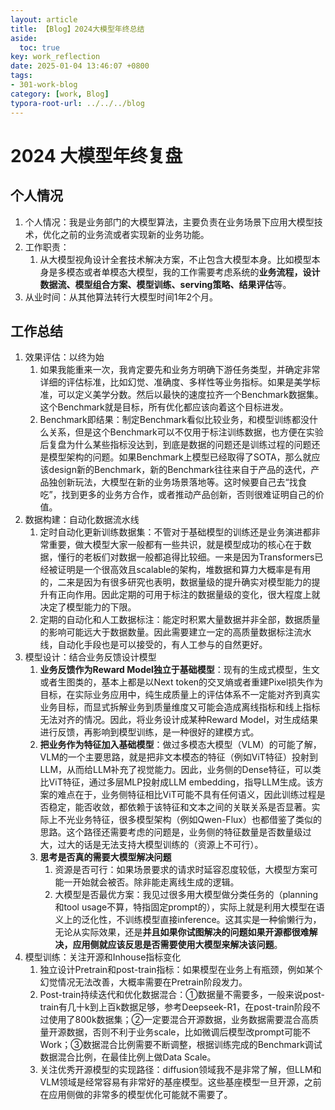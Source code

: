 ```yaml
---
layout: article
title: 【Blog】2024大模型年终总结
aside:
  toc: true
key: work_reflection
date: 2025-01-04 13:46:07 +0800
tags:
- 301-work-blog
category: [work, Blog]
typora-root-url: ../../../blog
---
```


# 2024 大模型年终复盘

## 个人情况

1. 个人情况：我是业务部门的大模型算法，主要负责在业务场景下应用大模型技术，优化之前的业务流或者实现新的业务功能。
2. 工作职责：
   1. 从大模型视角设计全套技术解决方案，不止包含大模型本身。比如模型本身是多模态或者单模态大模型，我的工作需要考虑系统的**业务流程，设计数据流、模型组合方案、模型训练、serving策略、结果评估**等。
3. 从业时间：从其他算法转行大模型时间1年2个月。

## 工作总结

1. 效果评估：以终为始
   1. 如果我能重来一次，我肯定要先和业务方明确下游任务类型，并确定非常详细的评估标准，比如幻觉、准确度、多样性等业务指标。如果是美学标准，可以定义美学分数。然后以最快的速度拉齐一个Benchmark数据集。这个Benchmark就是目标，所有优化都应该向着这个目标进发。
   1. Benchmark即结果：制定Benchmark看似比较业务，和模型训练都没什么关系，但是这个Benchmark可以不仅用于标注训练数据，也方便在实验后复盘为什么某些指标没达到，到底是数据的问题还是训练过程的问题还是模型架构的问题。如果Benchmark上模型已经取得了SOTA，那么就应该design新的Benchmark，新的Benchmark往往来自于产品的迭代，产品独创新玩法，大模型在新的业务场景落地等。这时候要自己去“找食吃”，找到更多的业务方合作，或者推动产品创新，否则很难证明自己的价值。
2. 数据构建：自动化数据流水线
   1. 定时自动化更新训练数据集：不管对于基础模型的训练还是业务演进都非常重要，做大模型大家一般都有一些共识，就是模型成功的核心在于数据，懂行的老板们对数据一般都追得比较细。一来是因为Transformers已经被证明是一个很高效且scalable的架构，堆数据和算力大概率是有用的，二来是因为有很多研究也表明，数据量级的提升确实对模型能力的提升有正向作用。因此定期的可用于标注的数据量级的变化，很大程度上就决定了模型能力的下限。
   2. 定期的自动化和人工数据标注：能定时积累大量数据并非全部，数据质量的影响可能远大于数据数量。因此需要建立一定的高质量数据标注流水线，自动化手段也是可以接受的，有人工参与的自然更好。
3. 模型设计：结合业务反馈设计模型
   1. **业务反馈作为Reward Model独立于基础模型**：现有的生成式模型，生文或者生图类的，基本上都是以Next token的交叉熵或者重建Pixel损失作为目标，在实际业务应用中，纯生成质量上的评估体系不一定能对齐到真实业务目标，而显式拆解业务到质量维度又可能会造成离线指标和线上指标无法对齐的情况。因此，将业务设计成某种Reward Model，对生成结果进行反馈，再影响到模型训练，是一种很好的建模方式。
   2. **把业务作为特征加入基础模型**：做过多模态大模型（VLM）的可能了解，VLM的一个主要思路，就是把非文本模态的特征（例如ViT特征）投射到LLM，从而给LLM补充了视觉能力。因此，业务侧的Dense特征，可以类比ViT特征，通过多层MLP投射成LLM embedding，指导LLM生成。该方案的难点在于，业务侧特征相比ViT可能不具有任何语义，因此训练过程是否稳定，能否收敛，都依赖于该特征和文本之间的关联关系是否显著。实际上不光业务特征，很多模型架构（例如Qwen-Flux）也都借鉴了类似的思路。这个路径还需要考虑的问题是，业务侧的特征数量是否数量级过大，过大的话是无法支持大模型训练的（资源上不可行）。
   3. **思考是否真的需要大模型解决问题**
      1. 资源是否可行：如果场景要求的请求时延容忍度较低，大模型方案可能一开始就会被否。除非能走离线生成的逻辑。
      2. 大模型是否最优方案：我见过很多用大模型做分类任务的（planning和tool usage不算，特指固定prompt的），实际上就是利用大模型在语义上的泛化性，不训练模型直接inference。这其实是一种偷懒行为，无论从实际效果，还是**并且如果你试图解决的问题如果开源都很难解决，应用侧就应该反思是否需要使用大模型来解决该问题**。
4. 模型训练：关注开源和Inhouse指标变化
   1. 独立设计Pretrain和post-train指标：如果模型在业务上有瓶颈，例如某个幻觉情况无法改善，大概率需要在Pretrain阶段发力。
   2. Post-train持续迭代和优化数据混合：①数据量不需要多，一般来说post-train有几十k到上百k数据足够，参考Deepseek-R1，在post-train阶段不过使用了800k数据集；②一定要混合开源数据，业务数据需要混合高质量开源数据，否则不利于业务scale，比如微调后模型改prompt可能不Work；③数据混合比例需要不断调整，根据训练完成的Benchmark调试数据混合比例，在最佳比例上做Data Scale。
   3. 关注优秀开源模型的实现路径：diffusion领域我不是非常了解，但LLM和VLM领域是经常容易有非常好的基座模型。这些基座模型一旦开源，之前在应用侧做的非常多的模型优化可能就不需要了。